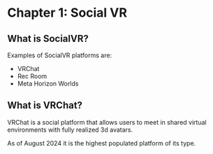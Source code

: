 # Chapter 1: Social VR
## What is SocialVR?

Examples of SocialVR platforms are:
- VRChat
- Rec Room
- Meta Horizon Worlds

## What is VRChat?
VRChat is a social platform that allows users to meet in shared virtual environments with fully realized 3d avatars.

As of August 2024 it is the highest populated platform of its type.